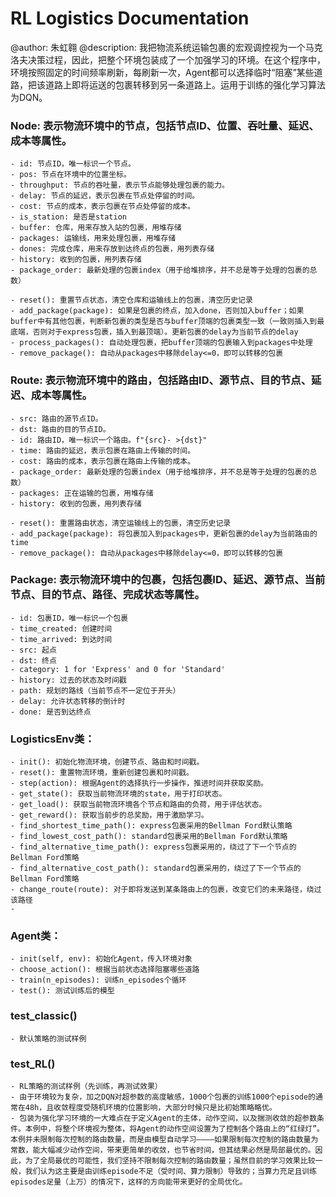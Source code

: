 # RL Logistics Documentation
@author: 朱虹翱
@description: 我把物流系统运输包裹的宏观调控视为一个马克洛夫决策过程，因此，把整个环境包装成了一个加强学习的环境。在这个程序中，环境按照固定的时间频率刷新，每刷新一次，Agent都可以选择临时“阻塞”某些道路，把该道路上即将运送的包裹转移到另一条道路上。运用于训练的强化学习算法为DQN。
### Node: 表示物流环境中的节点，包括节点ID、位置、吞吐量、延迟、成本等属性。
    - id: 节点ID，唯一标识一个节点。
    - pos: 节点在环境中的位置坐标。
    - throughput: 节点的吞吐量，表示节点能够处理包裹的能力。
    - delay: 节点的延迟，表示包裹在节点处停留的时间。
    - cost: 节点的成本，表示包裹在节点处停留的成本。
    - is_station: 是否是station
    - buffer: 仓库，用来存放入站的包裹，用堆存储
    - packages: 运输线，用来处理包裹，用堆存储
    - dones: 完成仓库，用来存放到达终点的包裹，用列表存储
    - history: 收到的包裹，用列表存储
    - package_order: 最新处理的包裹index（用于给堆排序，并不总是等于处理的包裹的总数）

    - reset(): 重置节点状态，清空仓库和运输线上的包裹，清空历史记录
    - add_package(package): 如果是包裹的终点，加入done，否则加入buffer；如果buffer中有其他包裹，判断新包裹的类型是否与buffer顶端的包裹类型一致（一致则插入到最底端，否则对于express包裹，插入到最顶端）。更新包裹的delay为当前节点的delay
    - process_packages(): 自动处理包裹，把buffer顶端的包裹输入到packages中处理
    - remove_package(): 自动从packages中移除delay<=0，即可以转移的包裹

### Route: 表示物流环境中的路由，包括路由ID、源节点、目的节点、延迟、成本等属性。
    - src: 路由的源节点ID。
    - dst: 路由的目的节点ID。
    - id: 路由ID，唯一标识一个路由。f"{src}- >{dst}"
    - time: 路由的延迟，表示包裹在路由上传输的时间。
    - cost: 路由的成本，表示包裹在路由上传输的成本。
    - package_order: 最新处理的包裹index（用于给堆排序，并不总是等于处理的包裹的总数）
    - packages: 正在运输的包裹，用堆存储
    - history: 收到的包裹，用列表存储

    - reset(): 重置路由状态，清空运输线上的包裹，清空历史记录
    - add_package(package): 将包裹加入到packages中，更新包裹的delay为当前路由的time
    - remove_package(): 自动从packages中移除delay<=0，即可以转移的包裹

### Package: 表示物流环境中的包裹，包括包裹ID、延迟、源节点、当前节点、目的节点、路径、完成状态等属性。
    - id: 包裹ID，唯一标识一个包裹
    - time_created: 创建时间
    - time_arrived: 到达时间
    - src: 起点
    - dst: 终点
    - category: 1 for 'Express' and 0 for 'Standard'
    - history: 过去的状态及时间戳
    - path: 规划的路线（当前节点不一定位于开头）
    - delay: 允许状态转移的倒计时
    - done: 是否到达终点


### LogisticsEnv类：
    - init(): 初始化物流环境，创建节点、路由和时间戳。
    - reset(): 重置物流环境，重新创建包裹和时间戳。
    - step(action): 根据Agent的选择执行一步操作，推进时间并获取奖励。
    - get_state(): 获取当前物流环境的state，用于打印状态。
    - get_load(): 获取当前物流环境各个节点和路由的负荷，用于评估状态。
    - get_reward(): 获取当前步的总奖励，用于激励学习。
    - find_shortest_time_path(): express包裹采用的Bellman Ford默认策略
    - find_lowest_cost_path(): standard包裹采用的Bellman Ford默认策略
    - find_alternative_time_path(): express包裹采用的，绕过了下一个节点的Bellman Ford策略
    - find_alternative_cost_path(): standard包裹采用的，绕过了下一个节点的Bellman Ford策略
    - change_route(route): 对于即将发送到某条路由上的包裹，改变它们的未来路径，绕过该路径
    - 
### Agent类：
    - init(self, env): 初始化Agent，传入环境对象
    - choose_action(): 根据当前状态选择阻塞哪些道路
    - train(n_episodes): 训练n_episodes个循环
    - test(): 测试训练后的模型

### test_classic()
    - 默认策略的测试样例

### test_RL()
    - RL策略的测试样例（先训练，再测试效果）
    - 由于环境较为复杂，加之DQN对超参数的高度敏感，1000个包裹的训练1000个episode的通常在48h，且收敛程度受随机环境的位置影响，大部分时候只是比初始策略略优。
    - 包装为强化学习环境的一大难点在于定义Agent的主体，动作空间，以及揣测收敛的超参数条件。本例中，将整个环境视为整体，将Agent的动作空间设置为了控制各个路由上的“红绿灯”。本例并未限制每次控制的路由数量，而是由模型自动学习————如果限制每次控制的路由数量为常数，能大幅减少动作空间，带来更简单的收敛，也节省时间，但其结果必然是局部最优的。因此，为了全局最优的可能性，我们坚持不限制每次控制的路由数量；虽然目前的学习效果比较一般，我们认为这主要是由训练episode不足（受时间、算力限制）导致的；当算力充足且训练episodes足量（上万）的情况下，这样的方向能带来更好的全局优化。